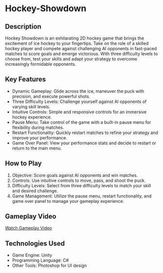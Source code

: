 # Hockey-Showdown

## Description
Hockey Showdown is an exhilarating 2D hockey game that brings the excitement of ice hockey to your fingertips. Take on the role of a skilled hockey player and compete against challenging AI opponents in fast-paced matches to score goals and emerge victorious. With three difficulty levels to choose from, test your skills and adapt your strategy to overcome increasingly formidable opponents.

## Key Features
- Dynamic Gameplay: Glide across the ice, maneuver the puck with precision, and execute powerful shots.
- Three Difficulty Levels: Challenge yourself against AI opponents of varying skill levels.
- Intuitive Controls: Simple and responsive controls for an immersive hockey experience.
- Pause Menu: Take control of the game with a built-in pause menu for flexibility during matches.
- Restart Functionality: Quickly restart matches to refine your strategy and improve your performance.
- Game Over Panel: View your performance stats and decide to restart or return to the main menu.

## How to Play
1. Objective: Score goals against AI opponents and win matches.
2. Controls: Use intuitive controls to move, pass, and shoot the puck.
3. Difficulty Levels: Select from three difficulty levels to match your skill and desired challenge.
4. Game Management: Utilize the pause menu, restart functionality, and game over panel to manage your gameplay experience.

## Gameplay Video
[Watch Gameplay Video](https://youtu.be/X8AgIGOxe6U)

## Technologies Used
- Game Engine: Unity
- Programming Language: C#
- Other Tools: Photoshop for UI design
